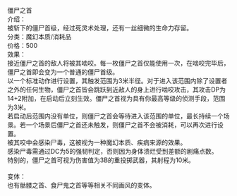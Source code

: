 <title>僵尸之首</title>
<meta name="GENERATOR" content="WinCHM">
<meta http-equiv="Content-Type" content="text/html; charset=gb2312">
<br>僵尸之首
<br>介绍：
<br>       被斩下的僵尸首级，经过死灵术处理，还有一丝细微的生命力存留。
<br>分类：魔幻本质/消耗品
<br>价格：500
<br>效果：
<br>       接近僵尸之首的敌人将被其啮咬。每一枚僵尸之首仅能使用一次，在啮咬完毕后，僵尸之首即会变为一个普通的僵尸首级。
<br>       以一个标准动作进行设置，其触发范围为3米半径。对于进入该范围内除了设置者之外的任何生物，僵尸之首皆会跳跃到近敌人的身上进行啮咬攻击，其攻击DP为14+2附加，在启动后立刻生效。僵尸之首视为具有你最高等级的侦测手段，范围为3米。
<br>       若启动后范围内没有单位，则僵尸之首会等待进入该范围的单位，最长持续一个场景。若一个场景后僵尸之首还未触发，则僵尸之首不会被消耗，可以再次进行设置。
<br>       被其咬中会感染尸毒，这被视为一种魔幻本质、疾病来源的效果。
<br>       感染尸毒需通过DC为5的强韧判定，否则因为身体溃烂受到差额的剧痛点数。
<br>       特别的，僵尸之首可视为伤害值为3B的重投掷武器，其射程为10米。
<br>
<br>变体：
<br>       也有骷髅之首、食尸鬼之首等等相关不同画风的变体。
<br>